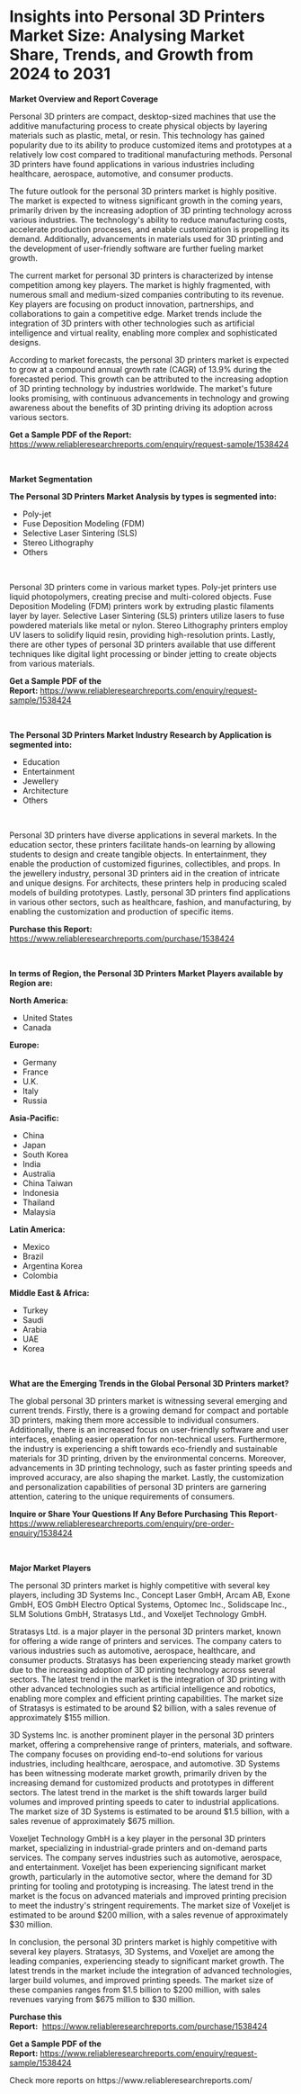 <p><h1>Insights into Personal 3D Printers Market Size: Analysing Market Share, Trends, and Growth from 2024 to 2031</h1></p><p><strong>Market Overview and Report Coverage</strong></p>
<p><p>Personal 3D printers are compact, desktop-sized machines that use the additive manufacturing process to create physical objects by layering materials such as plastic, metal, or resin. This technology has gained popularity due to its ability to produce customized items and prototypes at a relatively low cost compared to traditional manufacturing methods. Personal 3D printers have found applications in various industries including healthcare, aerospace, automotive, and consumer products.</p><p>The future outlook for the personal 3D printers market is highly positive. The market is expected to witness significant growth in the coming years, primarily driven by the increasing adoption of 3D printing technology across various industries. The technology's ability to reduce manufacturing costs, accelerate production processes, and enable customization is propelling its demand. Additionally, advancements in materials used for 3D printing and the development of user-friendly software are further fueling market growth.</p><p>The current market for personal 3D printers is characterized by intense competition among key players. The market is highly fragmented, with numerous small and medium-sized companies contributing to its revenue. Key players are focusing on product innovation, partnerships, and collaborations to gain a competitive edge. Market trends include the integration of 3D printers with other technologies such as artificial intelligence and virtual reality, enabling more complex and sophisticated designs.</p><p>According to market forecasts, the personal 3D printers market is expected to grow at a compound annual growth rate (CAGR) of 13.9% during the forecasted period. This growth can be attributed to the increasing adoption of 3D printing technology by industries worldwide. The market's future looks promising, with continuous advancements in technology and growing awareness about the benefits of 3D printing driving its adoption across various sectors.</p></p>
<p><strong>Get a Sample PDF of the Report:</strong> <a href="https://www.reliableresearchreports.com/enquiry/request-sample/1538424">https://www.reliableresearchreports.com/enquiry/request-sample/1538424</a></p>
<p>&nbsp;</p>
<p><strong>Market Segmentation</strong></p>
<p><strong>The Personal 3D Printers Market Analysis by types is segmented into:</strong></p>
<p><ul><li>Poly-jet</li><li>Fuse Deposition Modeling (FDM)</li><li>Selective Laser Sintering (SLS)</li><li>Stereo Lithography</li><li>Others</li></ul></p>
<p>&nbsp;</p>
<p><p>Personal 3D printers come in various market types. Poly-jet printers use liquid photopolymers, creating precise and multi-colored objects. Fuse Deposition Modeling (FDM) printers work by extruding plastic filaments layer by layer. Selective Laser Sintering (SLS) printers utilize lasers to fuse powdered materials like metal or nylon. Stereo Lithography printers employ UV lasers to solidify liquid resin, providing high-resolution prints. Lastly, there are other types of personal 3D printers available that use different techniques like digital light processing or binder jetting to create objects from various materials.</p></p>
<p><strong>Get a Sample PDF of the Report:</strong>&nbsp;<a href="https://www.reliableresearchreports.com/enquiry/request-sample/1538424">https://www.reliableresearchreports.com/enquiry/request-sample/1538424</a></p>
<p>&nbsp;</p>
<p><strong>The Personal 3D Printers Market Industry Research by Application is segmented into:</strong></p>
<p><ul><li>Education</li><li>Entertainment</li><li>Jewellery</li><li>Architecture</li><li>Others</li></ul></p>
<p>&nbsp;</p>
<p><p>Personal 3D printers have diverse applications in several markets. In the education sector, these printers facilitate hands-on learning by allowing students to design and create tangible objects. In entertainment, they enable the production of customized figurines, collectibles, and props. In the jewellery industry, personal 3D printers aid in the creation of intricate and unique designs. For architects, these printers help in producing scaled models of building prototypes. Lastly, personal 3D printers find applications in various other sectors, such as healthcare, fashion, and manufacturing, by enabling the customization and production of specific items.</p></p>
<p><strong>Purchase this Report:</strong>&nbsp; <a href="https://www.reliableresearchreports.com/purchase/1538424">https://www.reliableresearchreports.com/purchase/1538424</a></p>
<p>&nbsp;</p>
<p><strong>In terms of Region, the Personal 3D Printers Market Players available by Region are:</strong></p>
<p>
    <p> <strong> North America: </strong>
        <ul>
            <li>United States</li>
            <li>Canada</li>
        </ul>
        </p> 
    <p> <strong> Europe: </strong>
        <ul>
            <li>Germany</li>
            <li>France</li>
            <li>U.K.</li>
            <li>Italy</li>
            <li>Russia</li>
        </ul>
        </p> 
    <p> <strong> Asia-Pacific: </strong>
        <ul>
            <li>China</li>
            <li>Japan</li>
            <li>South Korea</li>
            <li>India</li>
            <li>Australia</li>
            <li>China Taiwan</li>
            <li>Indonesia</li>
            <li>Thailand</li>
            <li>Malaysia</li>
        </ul>
        </p> 
    <p> <strong> Latin America: </strong>
        <ul>
            <li>Mexico</li>
            <li>Brazil</li>
            <li>Argentina Korea</li>
            <li>Colombia</li>
        </ul>
        </p> 
    <p> <strong> Middle East & Africa: </strong>
        <ul>
            <li>Turkey</li>
            <li>Saudi</li>
            <li>Arabia</li>
            <li>UAE</li>
            <li>Korea</li>
        </ul>
    </p>
    </p>
<p>&nbsp;</p>
<p><strong>What are the Emerging Trends in the Global Personal 3D Printers market?</strong></p>
<p><p>The global personal 3D printers market is witnessing several emerging and current trends. Firstly, there is a growing demand for compact and portable 3D printers, making them more accessible to individual consumers. Additionally, there is an increased focus on user-friendly software and user interfaces, enabling easier operation for non-technical users. Furthermore, the industry is experiencing a shift towards eco-friendly and sustainable materials for 3D printing, driven by the environmental concerns. Moreover, advancements in 3D printing technology, such as faster printing speeds and improved accuracy, are also shaping the market. Lastly, the customization and personalization capabilities of personal 3D printers are garnering attention, catering to the unique requirements of consumers.</p></p>
<p><strong>Inquire or Share Your Questions If Any Before Purchasing This Report</strong>- <a href="https://www.reliableresearchreports.com/enquiry/pre-order-enquiry/1538424">https://www.reliableresearchreports.com/enquiry/pre-order-enquiry/1538424</a></p>
<p>&nbsp;</p>
<p><strong>Major Market Players</strong></p>
<p><p>The personal 3D printers market is highly competitive with several key players, including 3D Systems Inc., Concept Laser GmbH, Arcam AB, Exone GmbH, EOS GmbH Electro Optical Systems, Optomec Inc., Solidscape Inc., SLM Solutions GmbH, Stratasys Ltd., and Voxeljet Technology GmbH.</p><p>Stratasys Ltd. is a major player in the personal 3D printers market, known for offering a wide range of printers and services. The company caters to various industries such as automotive, aerospace, healthcare, and consumer products. Stratasys has been experiencing steady market growth due to the increasing adoption of 3D printing technology across several sectors. The latest trend in the market is the integration of 3D printing with other advanced technologies such as artificial intelligence and robotics, enabling more complex and efficient printing capabilities. The market size of Stratasys is estimated to be around $2 billion, with a sales revenue of approximately $155 million.</p><p>3D Systems Inc. is another prominent player in the personal 3D printers market, offering a comprehensive range of printers, materials, and software. The company focuses on providing end-to-end solutions for various industries, including healthcare, aerospace, and automotive. 3D Systems has been witnessing moderate market growth, primarily driven by the increasing demand for customized products and prototypes in different sectors. The latest trend in the market is the shift towards larger build volumes and improved printing speeds to cater to industrial applications. The market size of 3D Systems is estimated to be around $1.5 billion, with a sales revenue of approximately $675 million.</p><p>Voxeljet Technology GmbH is a key player in the personal 3D printers market, specializing in industrial-grade printers and on-demand parts services. The company serves industries such as automotive, aerospace, and entertainment. Voxeljet has been experiencing significant market growth, particularly in the automotive sector, where the demand for 3D printing for tooling and prototyping is increasing. The latest trend in the market is the focus on advanced materials and improved printing precision to meet the industry's stringent requirements. The market size of Voxeljet is estimated to be around $200 million, with a sales revenue of approximately $30 million.</p><p>In conclusion, the personal 3D printers market is highly competitive with several key players. Stratasys, 3D Systems, and Voxeljet are among the leading companies, experiencing steady to significant market growth. The latest trends in the market include the integration of advanced technologies, larger build volumes, and improved printing speeds. The market size of these companies ranges from $1.5 billion to $200 million, with sales revenues varying from $675 million to $30 million.</p></p>
<p><strong>Purchase this Report:</strong>&nbsp;&nbsp;<a href="https://www.reliableresearchreports.com/purchase/1538424">https://www.reliableresearchreports.com/purchase/1538424</a></p>
<p></p>
<p><strong>Get a Sample PDF of the Report:</strong>&nbsp;<a href="https://www.reliableresearchreports.com/enquiry/request-sample/1538424">https://www.reliableresearchreports.com/enquiry/request-sample/1538424</a></p>
<p>Check more reports on https://www.reliableresearchreports.com/</p>